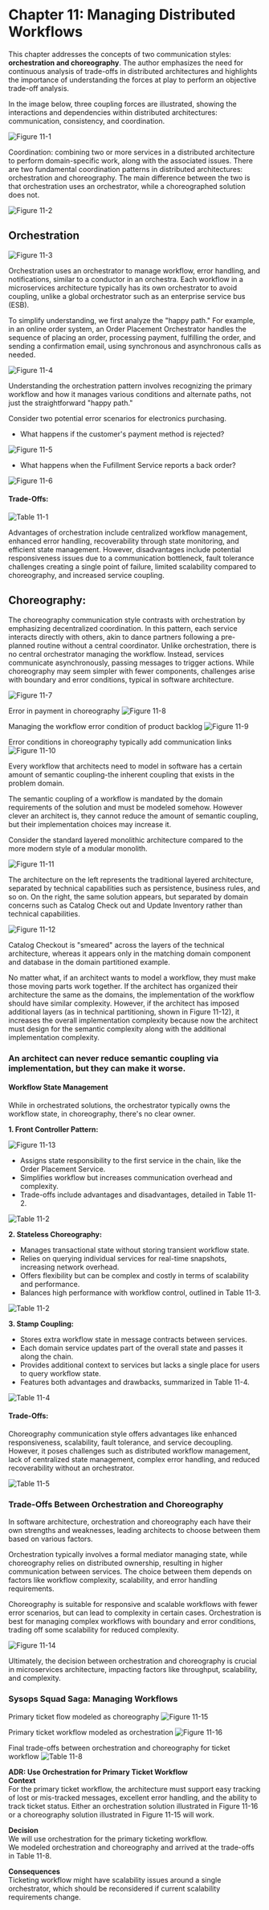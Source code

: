 
# Chapter 11: Managing Distributed Workflows

  

This chapter addresses the concepts of two communication styles: **orchestration and choreography**. The author emphasizes the need for continuous analysis of trade-offs in distributed architectures and highlights the importance of understanding the forces at play to perform an objective trade-off analysis.

  

In the image below, three coupling forces are illustrated, showing the interactions and dependencies within distributed architectures: communication, consistency, and coordination.

  

![Figure 11-1](images/Figure11-1.JPG)

  

Coordination: combining two or more services in a distributed architecture to perform domain-specific work, along with the associated issues. There are two fundamental coordination patterns in distributed architectures: orchestration and choreography. The main difference between the two is that orchestration uses an orchestrator, while a choreographed solution does not.

  

![Figure 11-2](images/Figure11-2.JPG)

  

## Orchestration

  

![Figure 11-3](images/Figure11-3.JPG)

  

Orchestration uses an orchestrator to manage workflow, error handling, and notifications, similar to a conductor in an orchestra. Each workflow in a microservices architecture typically has its own orchestrator to avoid coupling, unlike a global orchestrator such as an enterprise service bus (ESB).

  

To simplify understanding, we first analyze the "happy path." For example, in an online order system, an Order Placement Orchestrator handles the sequence of placing an order, processing payment, fulfilling the order, and sending a confirmation email, using synchronous and asynchronous calls as needed.

  

![Figure 11-4](images/Figure11-4.jpg)

  

Understanding the orchestration pattern involves recognizing the primary workflow and how it manages various conditions and alternate paths, not just the straightforward "happy path."

  

Consider two potential error scenarios for electronics purchasing.

  

- What happens if the customer's payment method is rejected?

![Figure 11-5](images/Figure11-5.jpg)

  

- What happens when the Fufillment Service reports a back order?

![Figure 11-6](images/Figure11-6.jpg)

  

#### Trade-Offs:

  

![Table 11-1](images/Table11-1.jpg)

  

Advantages of orchestration include centralized workflow management, enhanced error handling, recoverability through state monitoring, and efficient state management. However, disadvantages include potential responsiveness issues due to a communication bottleneck, fault tolerance challenges creating a single point of failure, limited scalability compared to choreography, and increased service coupling.

## Choreography:

The choreography communication style contrasts with orchestration by emphasizing decentralized coordination. In this pattern, each service interacts directly with others, akin to dance partners following a pre-planned routine without a central coordinator. Unlike orchestration, there is no central orchestrator managing the workflow. Instead, services communicate asynchronously, passing messages to trigger actions. While choreography may seem simpler with fewer components, challenges arise with boundary and error conditions, typical in software architecture.

![Figure 11-7](images/Figure11-7.jpg)

Error in payment in choreography
![Figure 11-8](images/Figure11-8.jpg)
  
Managing the workflow error condition of product backlog
![Figure 11-9](images/Figure11-9.jpg)

Error conditions in choreography typically add communication links
![Figure 11-10](images/Figure11-10.jpg)

Every workflow that architects need to model in software has a certain amount of semantic coupling-the inherent coupling that exists in the problem domain.  

The semantic coupling of a workflow is mandated by the domain requirements of the solution and must be modeled somehow. However clever an architect is, they cannot reduce the amount of semantic coupling, but their implementation choices may increase it.

Consider the standard layered monolithic architecture compared to the more modern style of a modular monolith.

![Figure 11-11](images/Figure11-11.jpg)

The architecture on the left represents the traditional layered architecture, separated by technical capabilities such as persistence, business rules, and so on. On the right, the same solution appears, but separated by domain concerns such as Catalog Check out and Update Inventory rather than technical capabilities.


![Figure 11-12](images/Figure11-12.jpg)

Catalog Checkout is "smeared" across the layers of the technical architecture, whereas it appears only in the matching domain component and database in the domain partitioned example.

No matter what, if an architect wants to model a workflow, they must make those moving parts work together. If the architect has organized their architecture the same as the domains, the implementation of the workflow should have similar complexity. However, if the architect has imposed additional layers (as in technical partitioning, shown in Figure 11-12), it increases the overall implementation complexity because now the architect must design for the semantic complexity along with the additional implementation complexity.

### An architect can never reduce semantic coupling via implementation, but they can make it worse.

#### Workflow State Management
While in orchestrated solutions, the orchestrator typically owns the workflow state, in choreography, there's no clear owner.

**1.  Front Controller Pattern:**

![Figure 11-13](images/Figure11-13.jpg)

 - Assigns state responsibility to the first service in the chain, like the Order Placement Service.
 - Simplifies workflow but increases communication overhead and complexity.
 - Trade-offs include advantages and disadvantages, detailed in Table 11-2.
    
![Table 11-2](images/Table11-2.jpg)
  

**2.  Stateless Choreography:**
- Manages transactional state without storing transient workflow state.
- Relies on querying individual services for real-time snapshots, increasing network overhead.
- Offers flexibility but can be complex and costly in terms of scalability and performance.
- Balances high performance with workflow control, outlined in Table 11-3.  
      
![Table 11-2](images/Table11-2.jpg)
  

**3.  Stamp Coupling:**
  - Stores extra workflow state in message contracts between services.
  - Each domain service updates part of the overall state and passes it along the chain.
  - Provides additional context to services but lacks a single place for users to query workflow state.
  - Features both advantages and drawbacks, summarized in Table 11-4.
 
![Table 11-4](images/Table11-4.jpg)

#### Trade-Offs:
Choreography communication style offers advantages like enhanced responsiveness, scalability, fault tolerance, and service decoupling. However, it poses challenges such as distributed workflow management, lack of centralized state management, complex error handling, and reduced recoverability without an orchestrator.

![Table 11-5](images/Table11-5.jpg)

### Trade-Offs Between Orchestration and Choreography

In software architecture, orchestration and choreography each have their own strengths and weaknesses, leading architects to choose between them based on various factors.

Orchestration typically involves a formal mediator managing state, while choreography relies on distributed ownership, resulting in higher communication between services. The choice between them depends on factors like workflow complexity, scalability, and error handling requirements.

Choreography is suitable for responsive and scalable workflows with fewer error scenarios, but can lead to complexity in certain cases. Orchestration is best for managing complex workflows with boundary and error conditions, trading off some scalability for reduced complexity.

![Figure 11-14](images/Figure11-14.jpg)

Ultimately, the decision between orchestration and choreography is crucial in microservices architecture, impacting factors like throughput, scalability, and complexity.

  

### Sysops Squad Saga: Managing Workflows

Primary ticket flow modeled as choreography
![Figure 11-15](images/Figure11-15.jpg)

Primary ticket workflow modeled as orchestration
![Figure 11-16](images/Figure11-16.jpg)

Final trade-offs between orchestration and choreography for ticket workflow
![Table 11-8](images/Table11-8.jpg)


**ADR: Use Orchestration for Primary Ticket Workflow**  
**Context**  
For the primary ticket workflow, the architecture must support easy tracking of lost or mis-tracked messages, excellent error handling, and the ability to track ticket status. Either an orchestration solution illustrated in Figure 11-16 or a choreography solution illustrated in Figure 11-15 will work.  

**Decision**  
We will use orchestration for the primary ticketing workflow.  
We modeled orchestration and choreography and arrived at the trade-offs in Table 11-8.  

**Consequences**  
Ticketing workflow might have scalability issues around a single orchestrator, which should be reconsidered if current scalability requirements change.
